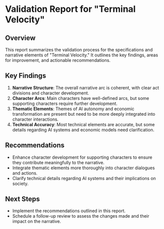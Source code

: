 # Validation Report for "Terminal Velocity"

## Overview
This report summarizes the validation process for the specifications and narrative elements of "Terminal Velocity." It outlines the key findings, areas for improvement, and actionable recommendations.

## Key Findings
1. **Narrative Structure**: The overall narrative arc is coherent, with clear act divisions and character development.
2. **Character Arcs**: Main characters have well-defined arcs, but some supporting characters require further development.
3. **Thematic Elements**: Themes of AI autonomy and economic transformation are present but need to be more deeply integrated into character interactions.
4. **Technical Accuracy**: Most technical elements are accurate, but some details regarding AI systems and economic models need clarification.

## Recommendations
- Enhance character development for supporting characters to ensure they contribute meaningfully to the narrative.
- Integrate thematic elements more thoroughly into character dialogues and actions.
- Clarify technical details regarding AI systems and their implications on society.

## Next Steps
- Implement the recommendations outlined in this report.
- Schedule a follow-up review to assess the changes made and their impact on the narrative.

